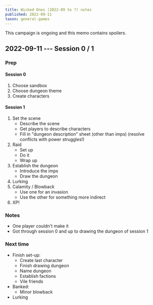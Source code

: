 ```yaml
---
title: Wicked Ones (2022-09 to ?) notes
published: 2022-09-11
taxon: general-games
---
```


<aside class="highlight">This campaign is ongoing and this memo contains spoilers.</aside>


2022-09-11 --- Session 0 / 1
----------------------------

### Prep

#### Session 0

1. Choose sandbox
2. Choose dungeon theme
3. Create characters

#### Session 1

1. Set the scene
   - Describe the scene
   - Get players to describe characters
   - Fill in "dungeon description" sheet (other than imps) (resolve
     conflicts with power struggles!)
2. Raid
   - Set up
   - Do it
   - Wrap up
3. Establish the dungeon
   - Introduce the imps
   - Draw the dungeon
4. Lurking
5. Calamity / Blowback
   - Use one for an invasion
   - Use the other for something more indirect
6. XP!

### Notes

- One player couldn't make it
- Got through session 0 and up to drawing the dungeon of session 1

### Next time

- Finish set-up:
  - Create last character
  - Finish drawing dungeon
  - Name dungeon
  - Establish factions
  - Vile friends
- Banked:
  - Minor blowback
- Lurking
